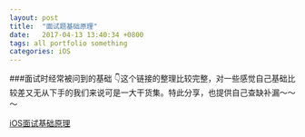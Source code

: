 ```yaml
---
layout: post
title:  "面试题基础原理"
date:   2017-04-13 13:40:34 +0800
tags: all portfolio something
categories: iOS
---
```


###面试时经常被问到的基础
👇这个链接的整理比较完整，对一些感觉自己基础比较差又无从下手的我们来说可是一大干货集。特此分享，也提供自己查缺补漏～～～

[iOS面试基础原理](https://hit-alibaba.github.io)
